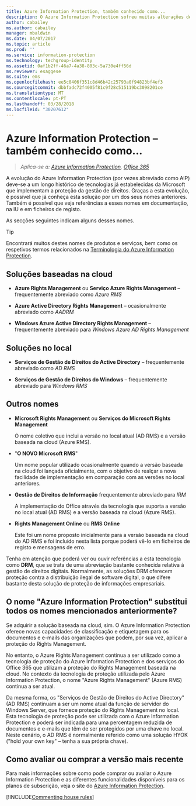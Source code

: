 ```yaml
---
title: Azure Information Protection, também conhecido como...
description: O Azure Information Protection sofreu muitas alterações de nome, pelo que pode conhecê-lo por um dos nomes anteriores.
author: cabailey
ms.author: cabailey
manager: mbaldwin
ms.date: 04/07/2017
ms.topic: article
ms.prod: ''
ms.service: information-protection
ms.technology: techgroup-identity
ms.assetid: 0af1b2ff-46a7-4a38-803c-5a730e4ff56d
ms.reviewer: esaggese
ms.suite: ems
ms.openlocfilehash: ee5c0406f351c8d46b42c25793a0f94823bf4ef3
ms.sourcegitcommit: dbbfadc72f4005f81c9f28c515119bc3098201ce
ms.translationtype: MT
ms.contentlocale: pt-PT
ms.lasthandoff: 03/28/2018
ms.locfileid: "30207612"
---
```

# <a name="azure-information-protection---also-known-as-"></a>Azure Information Protection – também conhecido como...

>*Aplica-se a: [Azure Information Protection](https://azure.microsoft.com/pricing/details/information-protection), [Office 365](http://download.microsoft.com/download/E/C/F/ECF42E71-4EC0-48FF-AA00-577AC14D5B5C/Azure_Information_Protection_licensing_datasheet_EN-US.pdf)*

A evolução do Azure Information Protection (por vezes abreviado como AIP) deve-se a um longo histórico de tecnologias já estabelecidas da Microsoft que implementam a proteção da gestão de direitos. Graças a esta evolução, é possível que já conheça esta solução por um dos seus nomes anteriores. Também é possível que veja referências a esses nomes em documentação, na IU e em ficheiros de registo. 

As secções seguintes indicam alguns desses nomes.

> [!TIP]
> Encontrará muitos destes nomes de produtos e serviços, bem como os respetivos termos relacionados na [Terminologia do Azure Information Protection](../get-started/terminology.md).

## <a name="cloud-based-solutions"></a>Soluções baseadas na cloud

- **Azure Rights Management** ou **Serviço Azure Rights Management** – frequentemente abreviado como *Azure RMS*

- **Azure Active Directory Rights Management** – ocasionalmente abreviado como *AADRM*

- **Windows Azure Active Directory Rights Management** – frequentemente abreviado para *Windows Azure AD Rights Management*

## <a name="on-premises-solutions"></a>Soluções no local

- **Serviços de Gestão de Direitos do Active Directory** – frequentemente abreviado como *AD RMS*

- **Serviços de Gestão de Direitos do Windows** – frequentemente abreviado para *Windows RMS*

## <a name="other-names"></a>Outros nomes

- **Microsoft Rights Management** ou **Serviços do Microsoft Rights Management**
    
    O nome coletivo que inclui a versão no local atual (AD RMS) e a versão baseada na cloud (Azure RMS).

- "**O NOVO Microsoft RMS**"
    
    Um nome popular utilizado ocasionalmente quando a versão baseada na cloud foi lançada oficialmente, com o objetivo de realçar a nova facilidade de implementação em comparação com as versões no local anteriores.

- **Gestão de Direitos de Informação** frequentemente abreviado para *IRM*
    
    A implementação do Office através da tecnologia que suporta a versão no local atual (AD RMS) e a versão baseada na cloud (Azure RMS). 

- **Rights Management Online** ou **RMS Online**
    
    Este foi um nome proposto inicialmente para a versão baseada na cloud do AD RMS e foi incluído nesta lista porque poderá vê-lo em ficheiros de registo e mensagens de erro.

Tenha em atenção que poderá ver ou ouvir referências a esta tecnologia como **DRM**, que se trata de uma abreviação bastante conhecida relativa à gestão de direitos digitais. Normalmente, as soluções DRM oferecem proteção contra a distribuição ilegal de software digital, o que difere bastante desta solução de proteção de informações empresariais. 

## <a name="does-azure-information-protection-now-replace-all-these-names"></a>O nome "Azure Information Protection" substitui todos os nomes mencionados anteriormente?

Se adquirir a solução baseada na cloud, sim. O Azure Information Protection oferece novas capacidades de classificação e etiquetagem para os documentos e e-mails das organizações que podem, por sua vez, aplicar a proteção do Rights Management. 

No entanto, o Azure Rights Management continua a ser utilizado como a tecnologia de proteção do Azure Information Protection e dos serviços do Office 365 que utilizam a proteção do Rights Management baseada na cloud. No contexto da tecnologia de proteção utilizada pelo Azure Information Protection, o nome "Azure Rights Management" (Azure RMS) continua a ser atual.

Da mesma forma, os "Serviços de Gestão de Direitos do Active Directory" (AD RMS) continuam a ser um nome atual da função de servidor do Windows Server, que fornece proteção do Rights Management no local. Esta tecnologia de proteção pode ser utilizada com o Azure Information Protection e poderá ser indicada para uma percentagem reduzida de documentos e e-mails que têm de ser protegidos por uma chave no local. Neste cenário, o AD RMS é normalmente referido como uma solução HYOK ("hold your own key" – tenha a sua própria chave).

## <a name="how-to-evaluate-or-purchase-the-latest-version"></a>Como avaliar ou comprar a versão mais recente

Para mais informações sobre como pode comprar ou avaliar o Azure Information Protection e as diferentes funcionalidades disponíveis para os planos de subscrição, veja o site do [Azure Information Protection](https://www.microsoft.com/cloud-platform/azure-information-protection).

[!INCLUDE[Commenting house rules](../includes/houserules.md)]
